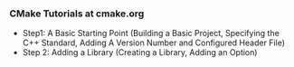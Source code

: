 ### CMake Tutorials at cmake.org
* Step1: A Basic Starting Point (Building a Basic Project, Specifying the C++ Standard, Adding A Version Number and Configured Header File)
* Step 2: Adding a Library (Creating a Library, Adding an Option)

